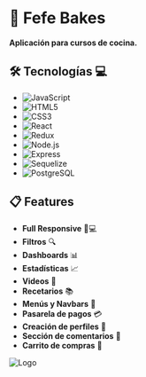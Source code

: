 # 🍰 Fefe Bakes

**Aplicación para cursos de cocina.**

## 🛠 Tecnologías 💻

- ![JavaScript](https://img.shields.io/badge/-JavaScript-F7DF1E?style=flat&logo=javascript&logoColor=black)
- ![HTML5](https://img.shields.io/badge/-HTML5-E34F26?style=flat&logo=html5&logoColor=white)
- ![CSS3](https://img.shields.io/badge/-CSS3-1572B6?style=flat&logo=css3)
- ![React](https://img.shields.io/badge/-React-61DAFB?style=flat&logo=react&logoColor=black)
- ![Redux](https://img.shields.io/badge/-Redux-764ABC?style=flat&logo=redux)
- ![Node.js](https://img.shields.io/badge/-Node.js-339933?style=flat&logo=node.js&logoColor=white)
- ![Express](https://img.shields.io/badge/-Express-000000?style=flat&logo=express&logoColor=white)
- ![Sequelize](https://img.shields.io/badge/-Sequelize-52B0E7?style=flat&logo=sequelize&logoColor=white)
- ![PostgreSQL](https://img.shields.io/badge/-PostgreSQL-336791?style=flat&logo=postgresql&logoColor=white)

## 📋 Features

- **Full Responsive** 📱💻
- **Filtros** 🔍
- **Dashboards** 📊
- **Estadísticas** 📈
- **Videos** 🎥
- **Recetarios** 📚
- **Menús y Navbars** 🍴
- **Pasarela de pagos** 💳
- **Creación de perfiles** 👤
- **Sección de comentarios** 💬
- **Carrito de compras** 🛒

![Logo](https://res.cloudinary.com/dclvhbrj3/image/upload/v1719355309/logo_fefe_bakes_lrwjkb.jpg)
